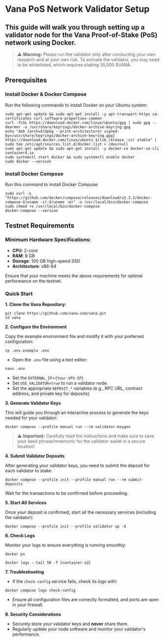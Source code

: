 # Vana PoS Network Validator Setup

## This guide will walk you through setting up a validator node for the Vana Proof-of-Stake (PoS) network using Docker.
> **⚠️ Warning:** Please run the validator only after conducting your own research and at your own risk. To activate the validator, you may need to be whitelisted, which requires staking 35,000 $VANA.
## Prerequisites
### Install Docker & Docker Compose

Run the following commands to install Docker on your Ubuntu system:
```
sudo apt-get update && sudo apt-get install -y apt-transport-https ca-certificates curl software-properties-common
curl -fsSL https://download.docker.com/linux/ubuntu/gpg | sudo gpg --dearmor -o /usr/share/keyrings/docker-archive-keyring.gpg
echo "deb [arch=$(dpkg --print-architecture) signed-by=/usr/share/keyrings/docker-archive-keyring.gpg] https://download.docker.com/linux/ubuntu $(lsb_release -cs) stable" | sudo tee /etc/apt/sources.list.d/docker.list > /dev/null
sudo apt-get update && sudo apt-get install -y docker-ce docker-ce-cli containerd.io
sudo systemctl start docker && sudo systemctl enable docker
sudo docker --version
```
### Install Docker Compose
Run this command to install Docker Compose:
```
sudo curl -L "https://github.com/docker/compose/releases/download/v2.3.3/docker-compose-$(uname -s)-$(uname -m)" -o /usr/local/bin/docker-compose
sudo chmod +x /usr/local/bin/docker-compose
docker-compose --version
```
## Testnet Requirements
### Minimum Hardware Specifications:
- **CPU**: 2-core
- **RAM**: 8 GB
- **Storage**: 100 GB high-speed SSD
- **Architecture**: x86-64
  
Ensure that your machine meets the above requirements for optimal performance on the testnet.

### Quick Start
**1. Clone the Vana Repository:**
```
git clone https://github.com/vana-com/vana.git
cd vana
```
**2. Configure the Environment**

Copy the example environment file and modify it with your preferred configuration:
```
cp .env.example .env
```
- Open the `.env` file using a text editor:
```
nano .env
```
- Set the `EXTERNAL_IP`=`{Your-VPS-IP}`
- Set `USE_VALIDATOR=true` to run a validator node.
- Set the appropriate `DEPOSIT_*` variables (e.g., RPC URL, contract address, and private key for deposits).

**3. Generate Validator Keys**

This will guide you through an interactive process to generate the keys needed for your validator:
```
docker compose --profile manual run --rm validator-keygen
```
> **⚠️ Important:** Carefully read the instructions and make sure to save your seed phrase/mnemonic for the validator wallet in a secure location!

**4. Submit Validator Deposits**

After generating your validator keys, you need to submit the deposit for each validator to stake:
```
docker compose --profile init --profile manual run --rm submit-deposits
```
Wait for the transactions to be confirmed before proceeding.

**5. Start All Services**

Once your deposit is confirmed, start all the necessary services (including the validator):
```
docker compose --profile init --profile validator up -d
```
**6. Check Logs**

Monitor your logs to ensure everything is running smoothly:
```
docker ps
```
```
docker logs --tail 50 -f {container-id}
```
**7. Troubleshooting**

- If the `check-config` service fails, check its logs with:
```
docker compose logs check-config
```
- Ensure all configuration files are correctly formatted, and ports are open in your firewall.

**8. Security Considerations**
- Securely store your validator keys and **never** share them.
- Regularly update your node software and monitor your validator's performance.

